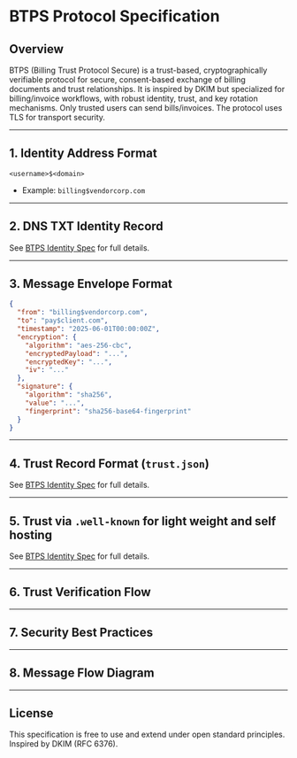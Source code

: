 # BTPS Protocol Specification

## Overview

BTPS (Billing Trust Protocol Secure) is a trust-based, cryptographically verifiable protocol for secure, consent-based exchange of billing documents and trust relationships. It is inspired by DKIM but specialized for billing/invoice workflows, with robust identity, trust, and key rotation mechanisms. Only trusted users can send bills/invoices. The protocol uses TLS for transport security.

---

## 1. Identity Address Format

```
<username>$<domain>
```

- Example: `billing$vendorcorp.com`

---

## 2. DNS TXT Identity Record

See [BTPS Identity Spec](./BTPS_IDENTITY.md#dns-txt-record-naming-convention) for full details.

---

## 3. Message Envelope Format

```json
{
  "from": "billing$vendorcorp.com",
  "to": "pay$client.com",
  "timestamp": "2025-06-01T00:00:00Z",
  "encryption": {
    "algorithm": "aes-256-cbc",
    "encryptedPayload": "...",
    "encryptedKey": "...",
    "iv": "..."
  },
  "signature": {
    "algorithm": "sha256",
    "value": "...",
    "fingerprint": "sha256-base64-fingerprint"
  }
}
```

---

## 4. Trust Record Format (`trust.json`)

See [BTPS Identity Spec](./BTPS_IDENTITY.md#trust-record-format-trustjson) for full details.

---

## 5. Trust via `.well-known` for light weight and self hosting

See [BTPS Identity Spec](./BTPS_IDENTITY.md#key-rotation-via-well-known) for full details.

---

## 6. Trust Verification Flow

---

## 7. Security Best Practices

---

## 8. Message Flow Diagram

<!-- TODO: Add a sequence diagram showing sender → trust check → delivery → receiver. -->

---

## License

This specification is free to use and extend under open standard principles. Inspired by DKIM (RFC 6376).
